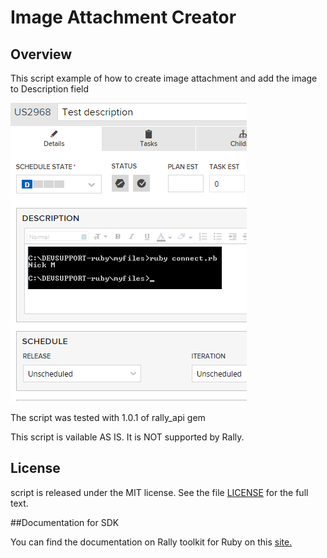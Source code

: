 Image Attachment Creator
=========================

## Overview
This script example of how to create image attachment and add the image to Description field 

![](pic.png)

The script was tested with 1.0.1 of rally_api gem

This script is vailable AS IS. It is NOT supported by Rally.

## License

script is released under the MIT license.  See the file [LICENSE](./LICENSE) for the full text.

##Documentation for SDK

You can find the documentation on Rally toolkit for Ruby on this [site.](https://github.com/RallyTools/RallyRestToolkitForRuby)
